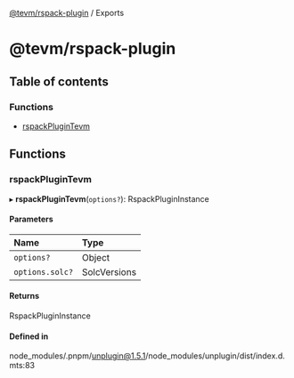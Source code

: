 [@tevm/rspack-plugin](README.md) / Exports

# @tevm/rspack-plugin

## Table of contents

### Functions

- [rspackPluginTevm](undefined)

## Functions

### rspackPluginTevm

▸ **rspackPluginTevm**(`options?`): RspackPluginInstance

#### Parameters

| Name | Type |
| :------ | :------ |
| `options?` | Object |
| `options.solc?` | SolcVersions |

#### Returns

RspackPluginInstance

#### Defined in

node_modules/.pnpm/unplugin@1.5.1/node_modules/unplugin/dist/index.d.mts:83
